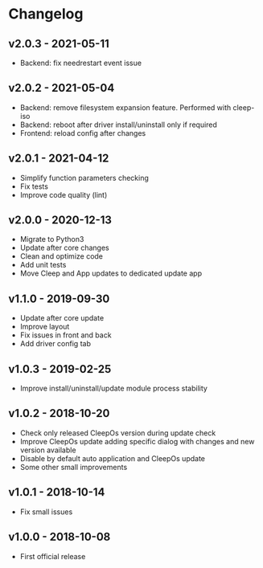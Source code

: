 # Changelog

## v2.0.3 - 2021-05-11

* Backend: fix needrestart event issue

## v2.0.2 - 2021-05-04

* Backend: remove filesystem expansion feature. Performed with cleep-iso
* Backend: reboot after driver install/uninstall only if required
* Frontend: reload config after changes

## v2.0.1 - 2021-04-12

* Simplify function parameters checking
* Fix tests
* Improve code quality (lint)

## v2.0.0 - 2020-12-13

* Migrate to Python3
* Update after core changes
* Clean and optimize code
* Add unit tests
* Move Cleep and App updates to dedicated update app

## v1.1.0 - 2019-09-30

* Update after core update
* Improve layout
* Fix issues in front and back
* Add driver config tab

## v1.0.3 - 2019-02-25

* Improve install/uninstall/update module process stability

## v1.0.2 - 2018-10-20

* Check only released CleepOs version during update check
* Improve CleepOs update adding specific dialog with changes and new version available
* Disable by default auto application and CleepOs update
* Some other small improvements

## v1.0.1 - 2018-10-14

* Fix small issues

## v1.0.0 - 2018-10-08

* First official release

